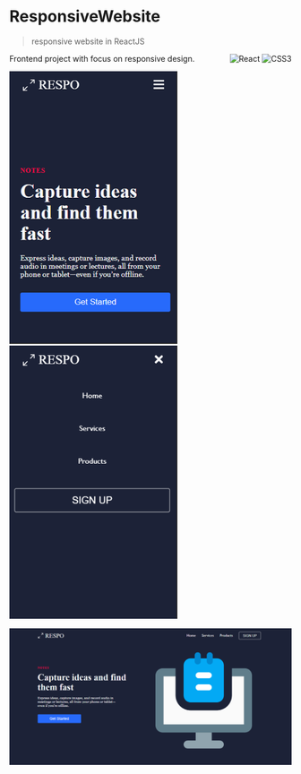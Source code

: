 # ResponsiveWebsite

> responsive website in ReactJS

<div style="float: right">
<img alt="React" src="https://img.shields.io/badge/react%20-%2320232a.svg?&style=for-the-badge&logo=react&logoColor=%2361DAFB"/>
 <img alt="CSS3" src="https://img.shields.io/badge/css3%20-%231572B6.svg?&style=for-the-badge&logo=css3&logoColor=white"/>
</div>

Frontend project with focus on responsive design.

<p float="left">
<img src="images/mobile1.png" width="300">
<img src="images/mobile2.png" width="300">
</p>
<img src="images/home.png" width="700">
